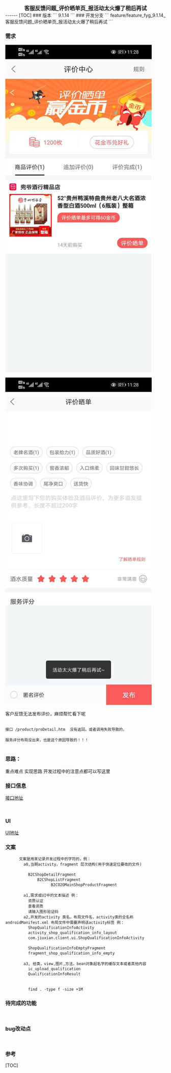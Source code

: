 
<center><big><b>客服反馈问题_评价晒单页_报活动太火爆了稍后再试</b></big></center>
------
[TOC]
### 版本
```
9.1.14
```
### 开发分支
```
feature/feature_fyg_9.1.14_客服反馈问题_评价晒单页_报活动太火爆了稍后再试
```

[]()

### 需求




![img](客服反馈问题_评价晒单页_报活动太火爆了稍后再试_task.assets/lQLPJxM72lb6KGTNBLDNAhyw48B-Dh1x5cwEyP75CMCeAA_540_1200.png)



 

![img](客服反馈问题_评价晒单页_报活动太火爆了稍后再试_task.assets/lQLPJxlPFr2LCGTNBLDNAhywDUYiccm-x-kEyP75CQCeAA_540_1200.png)



客户反馈无法发布评价，麻烦帮忙看下呢





```

接口 /product/proDetail.htm  没有返回，或者调用失败导致的，

服务评分布局没出来，也是这个原因导致的！！！


```









### 思路：
重点难点
实现思路
开发过程中的注意点都可以写这里

### 接口信息
[接口地址]()
```


```
### UI
[UI地址]()

### 文案
```
      文案是用来记录开发过程中的字符的，例：
        a0,当期activity，fragment 层次结构(用于快速定位要改的文件)

          B2CShopDetailFragment
              B2CShopListFragment
                    B2CO2OMainShopProductFragment

        a1,需求或UI中的文本描述 例：
          资质认证
          查看资质
          请输入图形验证码
        a2,开发的activity 类名，布局文件名，activity类的全名称androidManifest.xml 布局文件中需要声明该activity标签 例：
          ShopQualificationInfoActivity
          activity_shop_qualification_info_layout
          com.jiuxian.client.ui.ShopQualificationInfoActivity

          ShopQualificationInfoEmptyFragment
          fragment_shop_qualification_info_empty

        a3, 给类，view,图片,方法，bean对象起名字的缓存文本或者其他内容
          ic_upload_qualification
          QualificationInfoResult


          find . -type f -size +1M

```
### 待完成的功能
```


```
### bug改动点
```


```
### 参考

  []()
  []()
  []()
  []()




[TOC]

